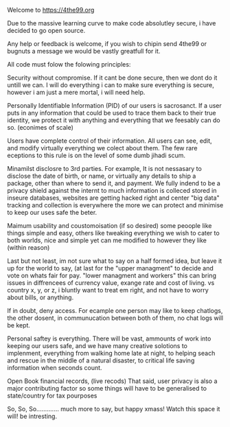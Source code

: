 Welcome to https://4the99.org

Due to the massive learning curve to make code absolutley secure, i have decided to go open source. 

Any help or feedback is welcome, if you wish to chipin send 4the99 or bugnuts a message we would be vastly greatfull for it. 

All code must folow the folowing principles: 

Security without compromise. If it cant be done secure, then we dont do it untill we can.
I will do everything i can to make sure everything is secure, however i am just a mere mortal, i will need help. 

Personally Identifiable Information (PID) of our users is sacrosanct.
If a user puts in any information that could be used to trace them back to their true identity, we protect it with anything and everything that we feesably can do so. (econimes of scale) 

Users have complete control of their information. 
All users can see, edit, and modify virtually everything we colect about them. The few rare eceptions to this rule is on the level of some dumb jihadi scum. 

Minamilst disclosre to 3rd parties. 
For example, It is not nessasary to disclose the date of birth, or name, or virtually any details to ship a package, other than where to send it, and payment. We fully indend to be a privacy shield against the internt to much information is colleced stored in inseure databases, websites are getting hacked right and center "big data" tracking and collection is everywhere the more we can protect and minimise to keep our uses safe the beter. 

Maimum usability and coustomoisation (if so desired) some peoople like things simple and easy, others like tweaking everything we wish to cater to both worlds, nice and simple yet can me modified to however they like (within reason) 

Last but not least, im not sure what to say on a half formed idea, but leave it up for the world to say, (at last for the "upper managment" to decide and vote on whats fair for pay. "lower managment and workers" this can bring issues in diffrencees of currency value, exange rate and cost of living. vs country x, y, or z, i bluntly want to treat em right, and not have to worry about bills, or anything. 

If in doubt, deny access. 
For ecample one person may like to keep chatlogs, the other dosent, in communucation between both of them, no chat logs will be kept. 

Personal saftey is everything. 
There will be vast, ammounts of work into keeping our users safe, and we have many creative solotions to implenment, everything from walking home late at night, to helping seach and rescue in the middle of a natural disaster, to critical life saving information when seconds count. 

Open Book financial records, (live recods) That said, user privacy is also a major contributing factor so some things will have to be generalised to state/country for tax pourposes 

So, So, So............. much more to say, but happy xmass! Watch this space it will! be intresting. 
